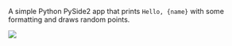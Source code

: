 A simple Python PySide2 app that prints `Hello, {name}` with some formatting and draws random points.

[![](https://i.imgur.com/HWdfE4m.png)](https://www.youtube.com/watch?v=RNzD1gza5iI)
